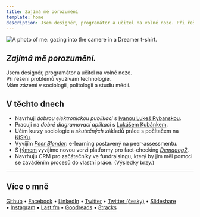 ```yaml
---
title: Zajímá mě porozumění
template: home
description: Jsem designér, programátor a učitel na volné noze. Při řešení problémů využívám technologie.
---
```

<div class="column">
	<img class="portrait" src="%base_url%/assets/portrait.jpg" alt="A photo of me: gazing into the camere in a Dreamer t-shirt.">
</div>

## *Zajímá mě porozumění.*

Jsem designér, programátor a učitel na volné noze.  
Při řešení problémů využívám technologie.  
Mám zázemí v sociologii, politologii a studiu médií.

## V těchto dnech

- Navrhuji *dobrou elektronickou publikaci* s [Ivanou Lukeš Rybanskou][ivana].
- Pracuji na *dobré diagramovací aplikaci* s [Lukášem Kubánkem][lukas].
- Učím kurzy sociologie a *skutečných* základů práce s počítačem na [KISKu][kisk].
- Vyvíjím *[Peer Blender][blender]*: e-learning postavený na peer-assessmentu.
- S [týmem][demagogteam] vyvíjíme novou verzi platformy pro fact-checking *[Demagog2][demagogsrc]*.
- Navrhuju CRM pro začátečníky ve fundraisingu, který by jim měl pomoci se zaváděním procesů do vlastní práce. (Výsledky brzy.)

[ivana]: https://www.linkedin.com/in/ivanarybanska/
[lukas]: http://lukaskubanek.com
[kisk]: http://kisk.cz
[blender]: http://peerblender.com
[demagogsrc]: https://github.com/Demagog2/Demagog.cz
[demagogteam]: https://github.com/orgs/Demagog2/teams/core
[demagogcz]: http://demagog.cz

<!-- ## Tohle se povedlo -->


---

## Více o mně

[Github](http://github.com/jan-martinek)
&bull;&nbsp;[Facebook](http://facebook.com/jan.martinek)
&bull;&nbsp;[LinkedIn](https://cz.linkedin.com/in/janmartinek)
&bull;&nbsp;[Twitter](http://twitter.com/endlife) 
&bull;&nbsp;[Twitter (česky)](http://twitter.com/endlife_cs)
&bull;&nbsp;[Slideshare](http://slideshare.net/janmartinek/)
&bull;&nbsp;[Instagram](http://instagram.com/endlife)
&bull;&nbsp;[Last.fm](http://twitter.com/user/jan-martinek)
&bull;&nbsp;[Goodreads](https://www.goodreads.com/user/show/19846169-jan-martinek)
&bull;&nbsp;[8tracks](http://8tracks.com/endlife)
